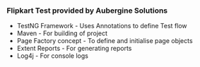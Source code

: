 ### Flipkart Test provided by Aubergine Solutions  ###

* TestNG Framework - Uses Annotations to define Test flow 
* Maven - For building of project
* Page Factory concept - To define and initialise page objects
* Extent Reports - For generating reports
* Log4j - For console logs



 
